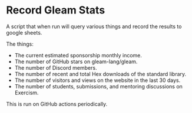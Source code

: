 # Record Gleam Stats

A script that when run will query various things and record the results to
google sheets.

The things:
- The current estimated sponsorship monthly income.
- The number of GitHub stars on gleam-lang/gleam.
- The number of Discord members.
- The number of recent and total Hex downloads of the standard library.
- The number of visitors and views on the website in the last 30 days.
- The number of students, submissions, and mentoring discussions on Exercism.

This is run on GitHub actions periodically.
